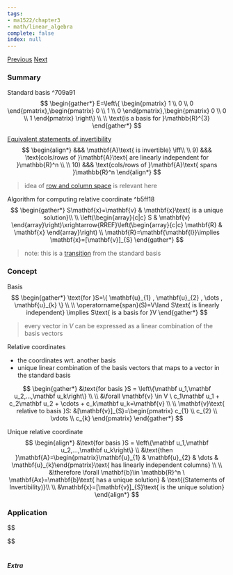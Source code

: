 ```yaml
---
tags:
- ma1522/chapter3
- math/linear_algebra
complete: false
index: null
---
```

[Previous](/labyrinth/notes/math/ma1522/linear_independence)   [Next](/labyrinth/notes/math/ma1522/transition_matrices)

### Summary
Standard basis ^709a91
$$
\begin{gather*}
E=\left\{ \begin{pmatrix}
1 \\
0 \\
0
\end{pmatrix},\begin{pmatrix}
0 \\
1 \\
0
\end{pmatrix},\begin{pmatrix}
0 \\
0 \\
1
\end{pmatrix} \right\} \\
\\
\text{is a basis for }\mathbb{R}^{3}
\end{gather*}
$$

[Equivalent statements of invertibility](/labyrinth/notes/math/ma1522/inverse_of_square_matrices#^468393)
$$
\begin{align*}
&&& \mathbf{A}\text{ is invertible} \iff\\
\\
9) &&& \text{cols/rows of }\mathbf{A}\text{ are linearly independent for }\mathbb{R}^n \\
\\
10) &&& \text{cols/rows of }\mathbf{A}\text{ spans }\mathbb{R}^n
\end{align*}
$$
> idea of [row and column space](/labyrinth/notes/math/ma1522/matrix_spaces) is relevant here

Algorithm for computing relative coordinate ^b5ff18
$$
\begin{gather*}
S\mathbf{x}=\mathbf{v} & \mathbf{x}\text{ is a unique solution}\\
\\
\left(\begin{array}{c|c} S & \mathbf{v} \end{array}\right)\xrightarrow{RREF}\left(\begin{array}{c|c} \mathbf{R} & \mathbf{x} \end{array}\right) \\
\mathbf{R}=\mathbf{\mathbf{I}}\implies \mathbf{x}=[\mathbf{v}]_{S}
\end{gather*}
$$
> note: this is a [transition](/labyrinth/notes/math/ma1522/transition_matrices) from the standard basis

### Concept
Basis
$$
\begin{gather*}
\text{for }S=\{ \mathbf{u}_{1} , \mathbf{u}_{2} , \dots , \mathbf{u}_{k} \} \\
\\
\operatorname{span}(S)=V\land S\text{ is linearly independent} \implies S\text{ is a basis for }V
\end{gather*}
$$
> every vector in $V$ can be expressed as a linear combination of the basis vectors

Relative coordinates
- the coordinates wrt. another basis
- unique linear combination of the basis vectors that maps to a vector in the standard basis

$$
\begin{gather*}
&\text{for basis }S = \left\{\mathbf u_1,\mathbf u_2,...,\mathbf u_k\right\} \\
\\
&\forall \mathbf{v} \in V \ c_1\mathbf u_1 + c_2\mathbf u_2 + \cdots + c_k\mathbf u_k=\mathbf{v} \\
\\
\mathbf{v}\text{ relative to basis }S: &[\mathbf{v}]_{S}=\begin{pmatrix}
c_{1} \\
c_{2} \\
\vdots \\
c_{k}
\end{pmatrix}
\end{gather*}
$$

Unique relative coordinate
$$
\begin{align*}
&\text{for basis }S = \left\{\mathbf u_1,\mathbf u_2,...,\mathbf u_k\right\} \\
&\text{then }\mathbf{A}=\begin{pmatrix}\mathbf{u}_{1} & \mathbf{u}_{2} & \dots & \mathbf{u}_{k}\end{pmatrix}\text{ has linearly independent columns} \\
\\
&\therefore \forall \mathbf{b}\in \mathbb{R}^n \ \mathbf{Ax}=\mathbf{b}\text{ has a unique solution} & \text{(Statements of Invertibility)}\\
\\
&\mathbf{x}=[\mathbf{v}]_{S}\text{ is the unique solution}
\end{align*}
$$

### Application
$$

$$

#

##### Extra

